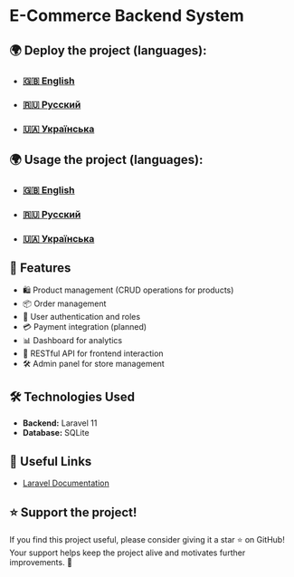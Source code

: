 # E-Commerce Backend System  

## 🌍 Deploy the project (languages):
- ### [🇬🇧 English](docs/deploy/README.deploy.en.md)
- ### [🇷🇺 Русский](docs/deploy/README.deploy.ru.md)
- ### [🇺🇦 Українська](docs/deploy/README.deploy.ua.md)

## 🌍 Usage the project (languages):
- ### [🇬🇧 English](docs/usage/README.en.md)
- ### [🇷🇺 Русский](docs/usage/README.ru.md)
- ### [🇺🇦 Українська](docs/usage/README.ua.md)

## 📌 Features
- 🛍️ Product management (CRUD operations for products)
- 📦 Order management
- 👥 User authentication and roles
- 💳 Payment integration (planned)
- 📊 Dashboard for analytics
- 📡 RESTful API for frontend interaction
- 🛠️ Admin panel for store management

## 🛠️ Technologies Used
- **Backend:** Laravel 11
- **Database:** SQLite

## 🔗 Useful Links
- [Laravel Documentation](https://laravel.com/docs)

## ⭐ Support the project!
If you find this project useful, please consider giving it a star ⭐ on GitHub! Your support helps keep the project alive and motivates further improvements. 🚀
